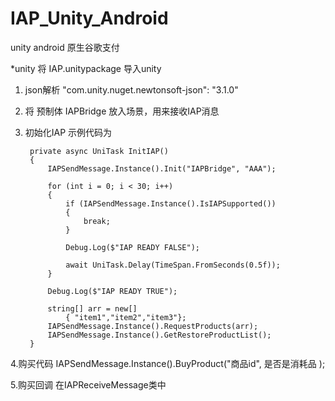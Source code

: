 # IAP_Unity_Android
unity android 原生谷歌支付


*unity   将 IAP.unitypackage 导入unity

1. json解析  "com.unity.nuget.newtonsoft-json": "3.1.0"
2. 将 预制体 IAPBridge 放入场景，用来接收IAP消息
3. 初始化IAP
   示例代码为

        private async UniTask InitIAP()
        {
            IAPSendMessage.Instance().Init("IAPBridge", "AAA");

            for (int i = 0; i < 30; i++)
            {
                if (IAPSendMessage.Instance().IsIAPSupported())
                {
                    break;
                }

                Debug.Log($"IAP READY FALSE");

                await UniTask.Delay(TimeSpan.FromSeconds(0.5f));
            }

            Debug.Log($"IAP READY TRUE");
   
            string[] arr = new[]
                { "item1","item2","item3"};
            IAPSendMessage.Instance().RequestProducts(arr);
            IAPSendMessage.Instance().GetRestoreProductList();
        }

4.购买代码
    IAPSendMessage.Instance().BuyProduct("商品id", 是否是消耗品 );

5.购买回调
    在IAPReceiveMessage类中
      
